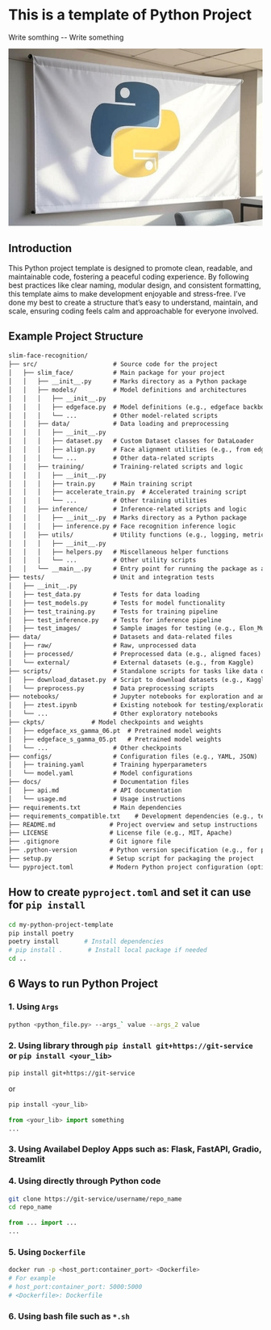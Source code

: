 # This is a template of Python Project
Write somthing -- Write something


<img src="assets/banner.jpg" width="600">

## Introduction

This Python project template is designed to promote clean, readable, and maintainable code, fostering a peaceful coding experience. By following best practices like clear naming, modular design, and consistent formatting, this template aims to make development enjoyable and stress-free. I’ve done my best to create a structure that’s easy to understand, maintain, and scale, ensuring coding feels calm and approachable for everyone involved.
## Example Project Structure
```markdown
slim-face-recognition/
├── src/                     # Source code for the project
│   ├── slim_face/           # Main package for your project
│   │   ├── __init__.py      # Marks directory as a Python package
│   │   ├── models/          # Model definitions and architectures
│   │   │   ├── __init__.py
│   │   │   ├── edgeface.py  # Model definitions (e.g., edgeface backbones)
│   │   │   └── ...          # Other model-related scripts
│   │   ├── data/            # Data loading and preprocessing
│   │   │   ├── __init__.py
│   │   │   ├── dataset.py   # Custom Dataset classes for DataLoader
│   │   │   ├── align.py     # Face alignment utilities (e.g., from edgeface)
│   │   │   └── ...          # Other data-related scripts
│   │   ├── training/        # Training-related scripts and logic
│   │   │   ├── __init__.py
│   │   │   ├── train.py     # Main training script
│   │   │   ├── accelerate_train.py  # Accelerated training script
│   │   │   └── ...          # Other training utilities
│   │   ├── inference/       # Inference-related scripts and logic
│   │   │   ├── __init__.py  # Marks directory as a Python package
│   │   │   ├── inference.py # Face recognition inference logic
│   │   ├── utils/           # Utility functions (e.g., logging, metrics)
│   │   │   ├── __init__.py
│   │   │   ├── helpers.py   # Miscellaneous helper functions
│   │   │   └── ...          # Other utility scripts
│   │   └── __main__.py      # Entry point for running the package as a module
├── tests/                   # Unit and integration tests
│   ├── __init__.py
│   ├── test_data.py         # Tests for data loading
│   ├── test_models.py       # Tests for model functionality
│   ├── test_training.py     # Tests for training pipeline
│   ├── test_inference.py    # Tests for inference pipeline
│   ├── test_images/         # Sample images for testing (e.g., Elon_Musk.jpg)
├── data/                    # Datasets and data-related files
│   ├── raw/                 # Raw, unprocessed data
│   ├── processed/           # Preprocessed data (e.g., aligned faces)
│   └── external/            # External datasets (e.g., from Kaggle)
├── scripts/                 # Standalone scripts for tasks like data download
│   ├── download_dataset.py  # Script to download datasets (e.g., Kaggle)
│   └── preprocess.py        # Data preprocessing scripts
├── notebooks/               # Jupyter notebooks for exploration and analysis
│   ├── ztest.ipynb          # Existing notebook for testing/exploration
│   └── ...                  # Other exploratory notebooks
├── ckpts/             # Model checkpoints and weights
│   ├── edgeface_xs_gamma_06.pt  # Pretrained model weights
│   ├── edgeface_s_gamma_05.pt   # Pretrained model weights
│   └── ...                  # Other checkpoints
├── configs/                 # Configuration files (e.g., YAML, JSON)
│   ├── training.yaml        # Training hyperparameters
│   └── model.yaml           # Model configurations
├── docs/                    # Documentation files
│   ├── api.md               # API documentation
│   └── usage.md             # Usage instructions
├── requirements.txt         # Main dependencies
├── requirements_compatible.txt    # Development dependencies (e.g., testing, linting)
├── README.md               # Project overview and setup instructions
├── LICENSE                 # License file (e.g., MIT, Apache)
├── .gitignore              # Git ignore file
├── .python-version         # Python version specification (e.g., for pyenv)
├── setup.py                # Setup script for packaging the project
└── pyproject.toml          # Modern Python project configuration (optional)
```

## How to create `pyproject.toml` and set it can use for `pip install`

```bash
cd my-python-project-template
pip install poetry
poetry install       # Install dependencies
# pip install .       # Install local package if needed
cd ..
```

## 


## 6 Ways to run Python Project
### 1. Using `Args`
```bash
python <python_file.py> --args_` value --args_2 value
```
### 2. Using library through `pip install git+https://git-service` or `pip install <your_lib>`
```bash
pip install git+https://git-service
```
or
```bash
pip install <your_lib>
```
```python
from <your_lib> import something
...
```
### 3. Using Availabel Deploy Apps such as: Flask, FastAPI, Gradio, Streamlit


### 4. Using directly through Python code
```bash
git clone https://git-service/username/repo_name
cd repo_name
```
```python
from ... import ...
...
```
### 5. Using `Dockerfile`
```bash
docker run -p <host_port:container_port> <Dockerfile>
# For example
# host_port:container_port: 5000:5000
# <Dockerfile>: Dockerfile
```
### 6. Using bash file such as `*.sh`
